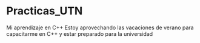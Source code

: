# Practicas_UTN
Mi aprendizaje en C++
Estoy aprovechando las vacaciones de verano para capacitarme en C++ y estar preparado para la universidad
